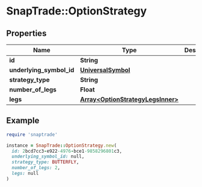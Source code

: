 # SnapTrade::OptionStrategy

## Properties

| Name | Type | Description | Notes |
| ---- | ---- | ----------- | ----- |
| **id** | **String** |  | [optional] |
| **underlying_symbol_id** | [**UniversalSymbol**](UniversalSymbol.md) |  | [optional] |
| **strategy_type** | **String** |  | [optional] |
| **number_of_legs** | **Float** |  | [optional] |
| **legs** | [**Array&lt;OptionStrategyLegsInner&gt;**](OptionStrategyLegsInner.md) |  | [optional] |

## Example

```ruby
require 'snaptrade'

instance = SnapTrade::OptionStrategy.new(
  id: 2bcd7cc3-e922-4976-bce1-9858296801c3,
  underlying_symbol_id: null,
  strategy_type: BUTTERFLY,
  number_of_legs: 2,
  legs: null
)
```

